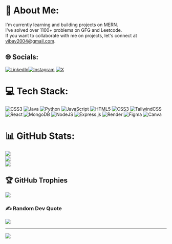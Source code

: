 # 💫 About Me:
I'm currently learning and building projects on MERN.<br>I've solved over 1100+ problems on GFG and Leetcode.<br>If you want to collaborate with me on projects, let's connect at vibav2004@gmail.com.


## 🌐 Socials:
[![LinkedIn](https://img.shields.io/badge/LinkedIn-%230077B5.svg?logo=linkedin&logoColor=white)](https://linkedin.com/in/vibav-mahendran-078181228)[![Instagram](https://img.shields.io/badge/Instagram-%23E4405F.svg?logo=Instagram&logoColor=white)](https://instagram.com/_.vibav._) [![X](https://img.shields.io/badge/X-black.svg?logo=X&logoColor=white)](https://x.com/vibav_mahendran) 

# 💻 Tech Stack:
![CSS3](https://img.shields.io/badge/css3-%231572B6.svg?style=plastic&logo=css3&logoColor=white) ![Java](https://img.shields.io/badge/java-%23ED8B00.svg?style=plastic&logo=openjdk&logoColor=white) ![Python](https://img.shields.io/badge/python-3670A0?style=plastic&logo=python&logoColor=ffdd54) ![JavaScript](https://img.shields.io/badge/javascript-%23323330.svg?style=plastic&logo=javascript&logoColor=%23F7DF1E) ![HTML5](https://img.shields.io/badge/html5-%23E34F26.svg?style=plastic&logo=html5&logoColor=white) ![CSS3](https://img.shields.io/badge/css3-%231572B6.svg?style=plastic&logo=css3&logoColor=white) ![TailwindCSS](https://img.shields.io/badge/tailwindcss-%2338B2AC.svg?style=plastic&logo=tailwind-css&logoColor=white) ![React](https://img.shields.io/badge/react-%2320232a.svg?style=plastic&logo=react&logoColor=%2361DAFB) ![MongoDB](https://img.shields.io/badge/MongoDB-%234ea94b.svg?style=plastic&logo=mongodb&logoColor=white) ![NodeJS](https://img.shields.io/badge/node.js-6DA55F?style=plastic&logo=node.js&logoColor=white) ![Express.js](https://img.shields.io/badge/express.js-%23404d59.svg?style=plastic&logo=express&logoColor=%2361DAFB) ![Render](https://img.shields.io/badge/Render-%46E3B7.svg?style=plastic&logo=render&logoColor=white) ![Figma](https://img.shields.io/badge/figma-%23F24E1E.svg?style=plastic&logo=figma&logoColor=white) ![Canva](https://img.shields.io/badge/Canva-%2300C4CC.svg?style=plastic&logo=Canva&logoColor=white)
# 📊 GitHub Stats:
![](https://github-readme-stats.vercel.app/api?username=gitvibav&theme=dark&hide_border=false&include_all_commits=false&count_private=false)<br/>
![](https://github-readme-streak-stats.herokuapp.com/?user=gitvibav&theme=dark&hide_border=false)<br/>
![](https://github-readme-stats.vercel.app/api/top-langs/?username=gitvibav&theme=dark&hide_border=false&include_all_commits=false&count_private=false&layout=compact)

## 🏆 GitHub Trophies
![](https://github-profile-trophy.vercel.app/?username=gitvibav&theme=radical&no-frame=false&no-bg=true&margin-w=4)

### ✍️ Random Dev Quote
![](https://quotes-github-readme.vercel.app/api?type=horizontal&theme=tokyonight)

---
[![](https://visitcount.itsvg.in/api?id=gitvibav&icon=5&color=1)](https://visitcount.itsvg.in)

<!-- Proudly created with GPRM ( https://gprm.itsvg.in ) -->
